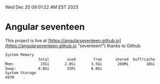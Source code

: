 Wed Dec 20 09:01:22 AM EST 2023

# Angular seventeen


This project is live at [https://angularseventeen.github.io](https://angularseventeen.github.io "seventeen!") thanks to Github.

```bash
System Memory
               total        used        free      shared  buff/cache   available
Mem:            15Gi       2.0Gi       3.5Gi       266Mi        10Gi        13Gi
Swap:          8.0Gi        31Mi       8.0Gi
System Storage
497M	.
```
```bash
